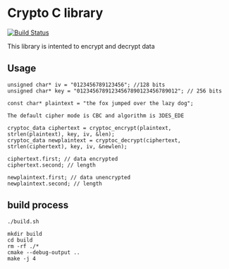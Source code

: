 # Crypto C library 

[![Build Status](https://travis-ci.org/thiagoh/crypto-c.svg)](https://travis-ci.org/thiagoh/crypto-c)

This library is intented to encrypt and decrypt data

## Usage

```
unsigned char* iv = "0123456789123456"; //128 bits
unsigned char* key = "01234567891234567890123456789012"; // 256 bits

const char* plaintext = "the fox jumped over the lazy dog";

The default cipher mode is CBC and algorithm is 3DES_EDE 

cryptoc_data ciphertext = cryptoc_encrypt(plaintext, strlen(plaintext), key, iv, &len);
cryptoc_data newplaintext = cryptoc_decrypt(ciphertext, strlen(ciphertext), key, iv, &newlen);

ciphertext.first; // data encrypted
ciphertext.second; // length

newplaintext.first; // data unencrypted
newplaintext.second; // length

```

## build process

```
./build.sh

mkdir build
cd build
rm -rf ./* 
cmake --debug-output .. 
make -j 4
``` 


